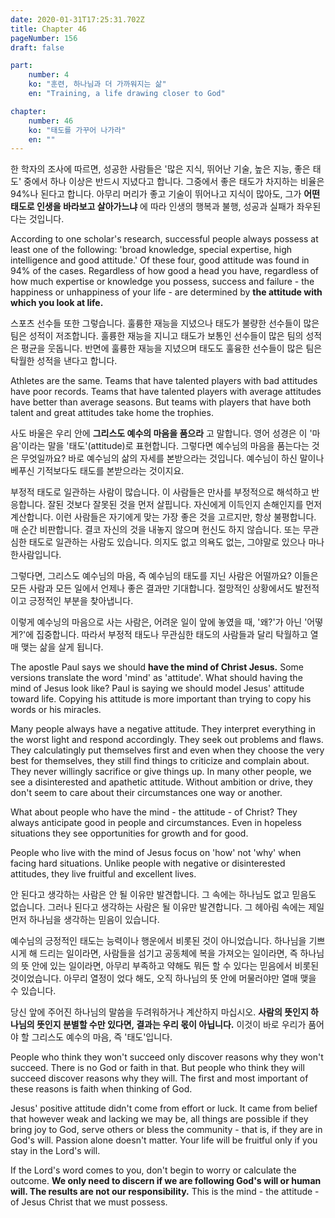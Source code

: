 ```yaml
---
date: 2020-01-31T17:25:31.702Z
title: Chapter 46
pageNumber: 156
draft: false

part:
    number: 4
    ko: "훈련, 하나님과 더 가까워지는 삶"
    en: "Training, a life drawing closer to God"

chapter:
    number: 46
    ko: "태도를 가꾸어 나가라"
    en: ""
---
```

한 학자의 조사에 따르면, 성공한 사람들은 '많은 지식, 뛰어난 기술, 높은 지능, 좋은 태도' 중에서 하나 이상은 반드시 지녔다고 합니다. 그중에서 좋은 태도가 차지하는 비율은 94%나 된다고 합니다. 아무리 머리가 좋고 기술이 뛰어나고 지식이 많아도, 그가 **어떤 태도로 인생을 바라보고 살아가느냐** 에 따라 인생의 행복과 불행, 성공과 실패가 좌우된다는 것입니다.

According to one scholar's research, successful people always possess at least one of the following: 'broad knowledge, special expertise, high intelligence and good attitude.' Of these four, good attitude was found in 94% of the cases. Regardless of how good a head you have, regardless of how much expertise or knowledge you possess, success and failure - the happiness or unhappiness of your life - are determined by **the attitude with which you look at life.**

스포츠 선수들 또한 그렇습니다. 훌륭한 재능을 지녔으나 태도가 불량한 선수들이 많은 팀은 성적이 저조합니다. 훌륭한 재능을 지니고 태도가 보통인 선수들이 많은 팀의 성적은 평균을 웃돕니다. 반면에 훌륭한 재능을 지녔으며 태도도 훌융한 선수들이 많은 팀은 탁월한 성적을 낸다고 합니다.

Athletes are the same. Teams that have talented players with bad attitudes have poor records. Teams that have talented players with average attitudes have better than average seasons. But teams with players that have both talent and great attitudes take home the trophies.

사도 바울은 우리 안에 **그리스도 예수의 마음을 품으라** 고 말합니다. 영어 성경은 이 '마음'이라는 말을 '태도'(attitude)로 표현합니다. 그렇다면 예수님의 마음을 품는다는 것은 무엇일까요? 바로 예수님의 삶의 자세를 본받으라는 것입니다. 예수님이 하신 말이나 베푸신 기적보다도 태도를 본받으라는 것이지요.

부정적 태도로 일관하는 사람이 많습니다. 이 사람들은 만사를 부정적으로 해석하고 반응합니다. 잘된 것보다 잘못된 것을 먼저 살핍니다. 자신에게 이득인지 손해인지를 먼저 계산합니다. 이런 사람들은 자기에게 맞는 가장 좋은 것을 고르지만, 항상 불평합니다. 매 순간 비판합니다. 결코 자신의 것을 내놓지 않으며 헌신도 하지 않습니다. 또는 무관심한 태도로 일관하는 사람도 있습니다. 의지도 없고 의욕도 없는, 그야말로 있으나 마나 한사람입니다.

그렇다면, 그리스도 예수님의 마음, 즉 예수님의 태도를 지닌 사람은 어떨까요? 이들은 모든 사람과 모든 일에서 언제나 좋은 결과만 기대합니다. 절망적인 상황에서도 발전적이고 긍정적인 부분을 찾아냅니다.

이렇게 예수닝의 마음으로 사는 사람은, 어려운 일이 앞에 놓였을 때, '왜?'가 아닌 '어떻게?'에 집중합니다. 따라서 부정적 태도나 무관심한 태도의 사람들과 달리 탁월하고 열매 맺는 삶을 살게 됩니다.

The apostle Paul says we should **have the mind of Christ Jesus.** Some versions translate the word 'mind' as 'attitude'. What should having the mind of Jesus look like? Paul is saying we should model Jesus' attitude toward life. Copying his attitude is more important than trying to copy his words or his miracles.

Many people always have a negative attitude. They interpret everything in the worst light and respond accordingly. They seek out problems and flaws. They calculatingly put themselves first and even when they choose the very best for themselves, they still find things to criticize and complain about. They never willingly sacrifice or give things up. In many other people, we see a disinterested and apathetic attitude. Without ambition or drive, they don't seem to care about their circumstances one way or another.

What about people who have the mind - the attitude - of Christ? They always anticipate good in people and circumstances. Even in hopeless situations they see opportunities for growth and for good.

People who live with the mind of Jesus focus on 'how' not 'why' when facing hard situations. Unlike people with negative or disinterested attitudes, they live fruitful and excellent lives.

안 된다고 생각하는 사람은 안 될 이유만 발견합니다. 그 속에는 하나님도 없고 믿음도 없습니다. 그러나 된다고 생각하는 사람은 될 이유만 발견합니다. 그 헤아림 속에는 제일 먼저 하나님을 생각하는 믿음이 있습니다.

예수님의 긍정적인 태도는 능력이나 행운에서 비롯된 것이 아니었습니다. 하나님을 기쁘시게 해 드리는 일이라면, 사람들을 섬기고 공동체에 복을 가져오는 일이라면, 즉 하나님의 뜻 안에 있는 일이라면, 아무리 부족하고 약해도 뭐든 할 수 있다는 믿음에서 비롯된 것이었습니다. 아무리 열정이 었다 해도, 오직 하나님의 뜻 안에 머물러야만 열매 맺을 수 있습니다.

당신 앞에 주어진 하나님의 말씀을 두려워하거나 계산하지 마십시오. **사람의 뜻인지 하나님의 뜻인지 분별할 수만 있다면, 결과는 우리 몫이 아닙니다.** 이것이 바로 우리가 품어야 할 그리스도 예수의 마음, 즉 '태도'입니다.

People who think they won't succeed only discover reasons why they won't succeed. There is no God or faith in that. But people who think they will succeed discover reasons why they will. The first and most important of these reasons is faith when thinking of God.

Jesus' positive attitude didn't come from effort or luck. It came from belief that however weak and lacking we may be, all things are possible if they bring joy to God, serve others or bless the community - that is, if they are in God's will. Passion alone doesn't matter. Your life will be fruitful only if you stay in the Lord's will.

If the Lord's word comes to you, don't begin to worry or calculate the outcome. **We only need to discern if we are following God's will or human will. The results are not our responsibility.** This is the mind - the attitude - of Jesus Christ that we must possess.

